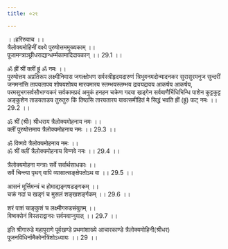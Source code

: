```yaml
---
title: ०२९

---
```

।।हरिरुवाच ।।  
त्रैलोक्यमोहिनीं वक्ष्ये पुरुषोत्तममुख्यकाम् ।।  
पूजामन्त्राञ्छ्रीधराद्यान्धर्म्मकामादिदायकान् ।। 29.1 ।।  
  
ॐ ह्रीं श्रीं क्लीं ह्रूं ॐ नमः ।।  
पुरुषोत्तम अप्रतिरूप लक्ष्मीनिवास जगत्क्षोभण सर्वस्त्रीहृदयदारुणं त्रिभुवनमदोन्मादनकर सुरासुरमनुज सुन्दरीं जनमनांसि तापयतापय शोषयशोषय मारयमारय स्तम्भयस्तम्भय द्रावयद्रावय आकर्षय आकर्षय, परमसुभगसर्वसौभाग्यकरं सर्वकामप्रदं अमुकं हनहन चक्रेण गदया खड्गेन सर्वबाणैर्भिधिभिन्धि पाशेन कुट्टकुट्ट अङ्कुशेन ताडयताडय तुरुतुरु किं तिष्ठसि तारयतारय यावत्समीहितं मे सिद्धं भवति ह्रीं (ह्रूं) फट् नमः ।। 29.2 ।।  
  
ॐ श्रीं (श्रीः) श्रीधराय त्रैलोक्यमोहनाय नमः ।।  
क्लीं पुरुषोत्तमाय त्रैलोक्यमोहनाय नमः ।। 29.3 ।।  
  
ॐ विष्णवे त्रैलोक्यमोहनाय नमः ।।  
ॐ श्रीं क्लीं त्रैलोक्यमोहनाय विप्णवे नमः ।। 29.4 ।।  
  
त्रैलोक्यमोहना मन्त्राः सर्वे सर्वार्थसाधकाः ।।  
सर्वे चिन्त्या पृथग्‌ वापि व्यासात्सङ्क्षेपतोऽथ वा ।। 29.5 ।।  
  
आसनं मूर्त्तिमन्त्रं च होमाद्यङ्गषडङ्गकम् ।।  
चक्रं गदां च खड्गं च मुसलं शङ्खशर्ङ्गकम् ।। 29.6 ।।  
  
शरं पाशं चाङ्कुशं च लक्ष्मीगरुडसंयुतम् ।।  
विष्वक्सेनं विस्तराद्वानरः सर्वमवाप्नुयात् ।। 29.7 ।।  
  
इति श्रीगारुडे महापुराणे पूर्वखण्डे प्रथमांशाख्ये आचारकाण्डे त्रैलोक्यमोहिनी(श्रीधर) पूजनविधिर्नामैकोनत्रिंशोऽध्यायः ।। 29 ।।